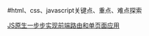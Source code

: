 #html、css、javascript关键点、重点、难点探索

[JS原生一步步实现前端路由和单页面应用](https://segmentfault.com/a/1190000007422616)</br>